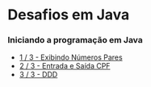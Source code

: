 # Desafios em Java

### Iniciando a programação em Java
* [1 / 3 - Exibindo Números Pares](https://github.com/souluanf/desafios-dio-java/blob/main/iniciando-a-programacao-em-java/src/ExibindoNumerosPares.java)
* [2 / 3 - Entrada e Saída CPF](https://github.com/souluanf/desafios-dio-java/blob/main/iniciando-a-programacao-em-java/src/EntradaESaidaCpf.java)
* [3 / 3 - DDD](https://github.com/souluanf/desafios-dio-java/blob/main/iniciando-a-programacao-em-java/src/DDD.java)